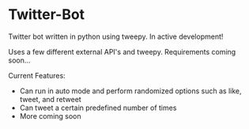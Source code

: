 # Twitter-Bot
Twitter bot written in python using tweepy. In active development!

Uses a few different external API's and tweepy. Requirements coming soon...

Current Features:
+ Can run in auto mode and perform randomized options such as like, tweet, and retweet
+ Can tweet a certain predefined number of times
+ More coming soon
